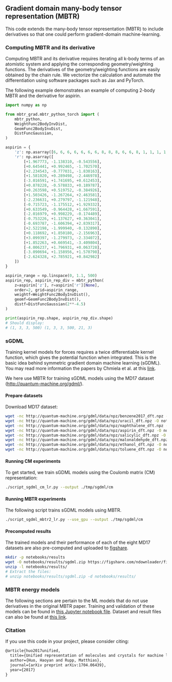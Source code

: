 ## Gradient domain many-body tensor representation (MBTR)

This code extends the many-body tensor representation (MBTR) to include derivatives so that one could perform gradient-domain machine-learning.

### Computing MBTR and its derivative

Computing MBTR and its derivative requires iterating all k-body terms of an atomistic system and applying the corresponding geometry/weighting functions.
The derivatives of the geometry/weighting functions are easily obtained by the chain rule. We vectorize the calculation and automate the differentiation using
software packages such as Jax and PyTorch.

The following example demonstrates an example of computing 2-body MBTR and the derivative for aspirin.

```python
import numpy as np

from mbtr_grad.mbtr_python_torch import (
    mbtr_python,
    WeightFunc2BodyInvDist,
    GeomFunc2BodyInvDist,
    DistFuncGaussian,
)

aspirin = {
    'z': np.asarray([6, 6, 6, 6, 6, 6, 6, 8, 8, 8, 6, 6, 8, 1, 1, 1, 1, 1, 1, 1, 1]),
    'r': np.asarray([
        [+1.967773, -1.138310, -0.543556],
        [+0.645441, +0.992465, -1.702570],
        [+2.234543, -0.777031, -1.830163],
        [+1.581020, +0.289498, -2.446978],
        [-3.016591, +1.741695, +0.612453],
        [+0.878228, -0.578833, +0.189787],
        [+0.263598, +0.519752, -0.384926],
        [+1.503426, -1.267264, +2.463581],
        [-2.236631, +0.279797, -1.121948],
        [-0.715723, -1.175512, +1.929332],
        [+0.633549, -0.964428, +1.667591],
        [-2.016979, +0.998229, -0.174489],
        [-0.753226, +1.137627, +0.363041],
        [-0.693787, -1.606394, +2.839317],
        [+2.522198, -1.999940, -0.132890],
        [+0.118692, +1.850180, -2.156963],
        [+3.099397, -1.279973, -2.334072],
        [+1.852263, +0.669541, -3.409804],
        [-4.006237, +1.796931, +0.063728],
        [-3.090694, +1.158956, +1.570798],
        [-2.624328, +2.785921, +0.842982] 
    ])
}

aspirin_range = np.linspace(0, 1.1, 500)
aspirin_rep, aspirin_rep_div = mbtr_python(
    z=aspirin['z'], r=aspirin['r'][None],
    order=2, grid=aspirin_range,
    weightf=WeightFunc2BodyInvDist(), 
    geomf=GeomFunc2BodyInvDist(),
    distf=DistFuncGaussian(2**-4.5)
)

print(aspirin_rep.shape, aspirin_rep_div.shape)
# Should display:
# (1, 3, 3, 500) (1, 3, 3, 500, 21, 3)
```

### sGDML

Training kernel models for forces requires a twice differentiable kernel function, which gives the potential function when integrated. 
This is the basic idea behind symmetric gradient domain machine learning (sGDML). 
You may read more information the papers by Chmiela et al. at this [link](http://quantum-machine.org/gdml/).

We here use MBTR for training sGDML models using the MD17 dataset (http://quantum-machine.org/gdml/). 

#### Prepare datasets

Download MD17 dataset:

```bash
wget -nc http://quantum-machine.org/gdml/data/npz/benzene2017_dft.npz -O notebooks/datasets/md17/benzene2017_dft.npz
wget -nc http://quantum-machine.org/gdml/data/npz/uracil_dft.npz -O notebooks/datasets/md17/uracil_dft.npz
wget -nc http://quantum-machine.org/gdml/data/npz/naphthalene_dft.npz -O notebooks/datasets/md17/naphthalene_dft.npz
wget -nc http://quantum-machine.org/gdml/data/npz/aspirin_dft.npz -O notebooks/datasets/md17/aspirin_dft.npz
wget -nc http://quantum-machine.org/gdml/data/npz/salicylic_dft.npz -O notebooks/datasets/md17/salicylic_dft.npz
wget -nc http://quantum-machine.org/gdml/data/npz/malonaldehyde_dft.npz -O notebooks/datasets/md17/malonaldehyde_dft.npz
wget -nc http://quantum-machine.org/gdml/data/npz/ethanol_dft.npz -O notebooks/datasets/md17/ethanol_dft.npz
wget -nc http://quantum-machine.org/gdml/data/npz/toluene_dft.npz -O notebooks/datasets/md17/toluene_dft.npz
```

#### Running CM experiments

To get started, we train sGDML models using the Coulomb matrix (CM) representation:

```bash
./script_sgdml_cm_lr.py --output ./tmp/sgdml/cm
```

#### Running MBTR experiments

The following script trains sGDML models using MBTR.

```bash
./script_sgdml_mbtr2_lr.py --use_gpu --output ./tmp/sgdml/cm
```

#### Precomputed results

The trained models and their performance of each of the eight MD17 datasets are also pre-computed and uploaded to [figshare](https://figshare.com/ndownloader/files/34766953). 
```bash
mkdir -p notebooks/results
wget -O notebooks/results/sgdml.zip https://figshare.com/ndownloader/files/34766962 -o
unzip -l notebooks/results/
# Extract the files:
# unzip notebooks/results/sgdml.zip -d notebooks/results/
```

### MBTR energy models

The following sections are pertain to the ML models that do not use derivatives in the original MBTR paper. Training and 
validation of these models can be found in [this Jupyter notebook file](notebooks/mbtr.ipynb). Dataset and result files can also 
be found at [this link](https://figshare.com/articles/dataset/Unified_Representation_of_Molecules_and_Crystals_for_Machine_Learning_-_Data_and_Models/19567324).

### Citation

If you use this code in your project, please consider citing:

```latex
@article{huo2017unified,
  title={Unified representation of molecules and crystals for machine learning},
  author={Huo, Haoyan and Rupp, Matthias},
  journal={arXiv preprint arXiv:1704.06439},
  year={2017}
}
```